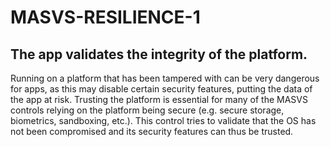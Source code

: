 # MASVS-RESILIENCE-1

## The app validates the integrity of the platform.

Running on a platform that has been tampered with can be very dangerous for apps, as this may disable certain security features, putting the data of the app at risk. Trusting the platform is essential for many of the MASVS controls relying on the platform being secure (e.g. secure storage, biometrics, sandboxing, etc.). This control tries to validate that the OS has not been compromised and its security features can thus be trusted.